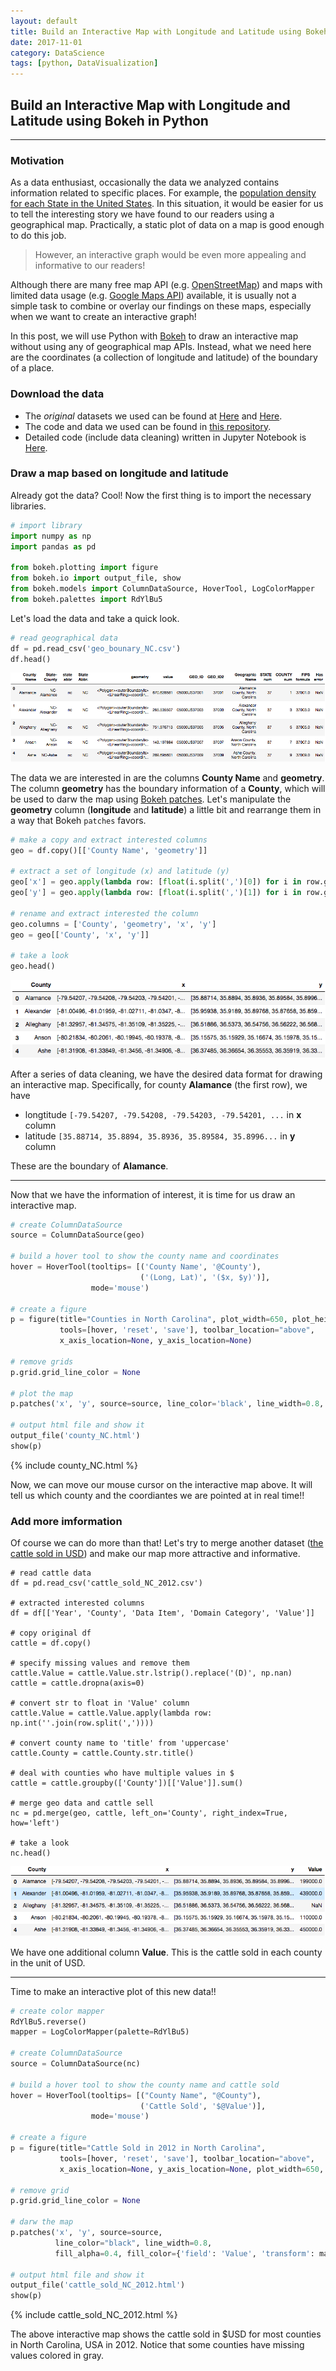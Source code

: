 ```yaml
---
layout: default
title: Build an Interactive Map with Longitude and Latitude using Bokeh in Python
date: 2017-11-01
category: DataScience
tags: [python, DataVisualization]
---
```


## Build an Interactive Map with Longitude and Latitude using Bokeh in Python

---

### Motivation
As a data enthusiast, occasionally the data we analyzed contains information related to specific places. For example, the [population density for each State in the United States](https://en.wikipedia.org/wiki/List_of_U.S._states_and_territories_by_population). In this situation, it would be easier for us to tell the interesting story we have found to our readers using a geographical map. Practically, a static plot of data on a map is good enough to do this job. 

> However, an interactive graph would be even more appealing and informative to our readers!

Although there are many free map API (e.g. [OpenStreetMap](https://www.openstreetmap.org)) and maps with limited data usage (e.g. [Google Maps API](https://developers.google.com/maps/)) available, it is usually not a simple task to combine or overlay our findings on these maps, especially when we want to create an interactive graph! 

In this post, we will use Python with [Bokeh](https://bokeh.pydata.org/en/latest/) to draw an interactive map without using any of geographical map APIs. Instead, what we need here are the coordinates (a collection of longitude and latitude) of the boundary of a place.

### Download the data
- The *original* datasets we used can be found at [Here](https://fusiontables.google.com/DataSource?docid=1Ewx86_38dldGMt-fSKjBELX_VF7kuVz8cbXQ0A#rows:id=1) and [Here](https://quickstats.nass.usda.gov/). 
- The code and data we used can be found in [this repository](https://github.com/thsieh4/thsieh4.github.io/tree/master/code/2017Nov01).
- Detailed code (include data cleaning) written in Jupyter Notebook is [Here](https://github.com/thsieh4/thsieh4.github.io/blob/master/code/2017Nov01/BuildAnInteractiveMapWithLongitudeAndLatitudeUsingBokehInPython.ipynb).

### Draw a map based on longitude and latitude
Already got the data? Cool! Now the first thing is to import the necessary libraries.

```python
# import library
import numpy as np
import pandas as pd

from bokeh.plotting import figure
from bokeh.io import output_file, show
from bokeh.models import ColumnDataSource, HoverTool, LogColorMapper
from bokeh.palettes import RdYlBu5
```

Let's load the data and take a quick look.

``` python
# read geographical data
df = pd.read_csv('geo_bounary_NC.csv')
df.head()
```

<div class="scroll">
  <img src="/figure/2017Nov01_df_head.png" alt="df.head()">
</div>
  
The data we are interested in are the columns **County Name** and **geometry**. The column **geometry** has the boundary information of a **County**, which will be used to darw the map using [Bokeh patches](https://bokeh.pydata.org/en/latest/docs/reference/models/glyphs/patches.html). Let's manipulate the **geometry** column (**longitude** and **latitude**) a little bit and rearrange them in a way that Bokeh `patches` favors.

```python
# make a copy and extract interested columns
geo = df.copy()[['County Name', 'geometry']]

# extract a set of longitude (x) and latitude (y)
geo['x'] = geo.apply(lambda row: [float(i.split(',')[0]) for i in row.geometry[51:-55].split(' ')], axis=1)
geo['y'] = geo.apply(lambda row: [float(i.split(',')[1]) for i in row.geometry[51:-55].split(' ')], axis=1)

# rename and extract interested the column
geo.columns = ['County', 'geometry', 'x', 'y']
geo = geo[['County', 'x', 'y']]

# take a look
geo.head()
```

<div class="scroll">
  <img src="/figure/2017Nov01_head_geo.png" alt="geo.head()">
</div>

After a series of data cleaning, we have the desired data format for drawing an interactive map. Specifically, for county **Alamance** (the first row), we have
- longtitude `[-79.54207, -79.54208, -79.54203, -79.54201, ...` in **x** column
- latitude `[35.88714, 35.8894, 35.8936, 35.89584, 35.8996...` in **y** column

These are the boundary of **Alamance**.

---

Now that we have the information of interest, it is time for us draw an interactive map.

```python
# create ColumnDataSource
source = ColumnDataSource(geo)

# build a hover tool to show the county name and coordinates
hover = HoverTool(tooltips= [('County Name', '@County'),
                             ('(Long, Lat)', '($x, $y)')],
                  mode='mouse')

# create a figure
p = figure(title="Counties in North Carolina", plot_width=650, plot_height=300,
           tools=[hover, 'reset', 'save'], toolbar_location="above",
           x_axis_location=None, y_axis_location=None)

# remove grids
p.grid.grid_line_color = None

# plot the map
p.patches('x', 'y', source=source, line_color='black', line_width=0.8, fill_alpha=0.4)

# output html file and show it
output_file('county_NC.html')
show(p)
```

<div class="row">
  <div class="col-lg-1">
  </div>
  <div class="col-lg-auto">
    {% include county_NC.html %}
  </div>
  <div class="col-lg-1">
  </div>
</div>

Now, we can move our mouse cursor on the interactive map above. It will tell us which county and the coordiantes we are pointed at in real time!!

### Add more imformation
Of course we can do more than that! Let's try to merge another dataset ([the cattle sold in USD](https://github.com/thsieh4/thsieh4.github.io/blob/master/code/2017Nov01/cattle_sold_NC_2012.csv)) and make our map more attractive and informative.

```
# read cattle data 
df = pd.read_csv('cattle_sold_NC_2012.csv')

# extracted interested columns
df = df[['Year', 'County', 'Data Item', 'Domain Category', 'Value']]

# copy original df
cattle = df.copy()

# specify missing values and remove them
cattle.Value = cattle.Value.str.lstrip().replace('(D)', np.nan)
cattle = cattle.dropna(axis=0)

# convert str to float in 'Value' column
cattle.Value = cattle.Value.apply(lambda row: np.int(''.join(row.split(','))))

# convert county name to 'title' from 'uppercase'
cattle.County = cattle.County.str.title()

# deal with counties who have multiple values in $
cattle = cattle.groupby(['County'])[['Value']].sum()

# merge geo data and cattle sell
nc = pd.merge(geo, cattle, left_on='County', right_index=True, how='left')

# take a look
nc.head()
```

<div class="scroll">
  <img src="/figure/2017Nov01_head_nc.png" alt="nc.head()">
</div>

We have one additional column **Value**. This is the cattle sold in each county in the unit of USD. 

---

Time to make an interactive plot of this new data!!

```python
# create color mapper
RdYlBu5.reverse()
mapper = LogColorMapper(palette=RdYlBu5)

# create ColumnDataSource
source = ColumnDataSource(nc)

# build a hover tool to show the county name and cattle sold
hover = HoverTool(tooltips= [("County Name", "@County"),
                             ('Cattle Sold', '$@Value')],
                  mode='mouse')

# create a figure
p = figure(title="Cattle Sold in 2012 in North Carolina",
           tools=[hover, 'reset', 'save'], toolbar_location="above",
           x_axis_location=None, y_axis_location=None, plot_width=650, plot_height=300)

# remove grid
p.grid.grid_line_color = None

# darw the map
p.patches('x', 'y', source=source,
          line_color="black", line_width=0.8,
          fill_alpha=0.4, fill_color={'field': 'Value', 'transform': mapper},)

# output html file and show it
output_file('cattle_sold_NC_2012.html')
show(p)
```

<div class="row">
  <div class="col-lg-1">
  </div>
  <div class="col-lg-auto">
    {% include cattle_sold_NC_2012.html %}
  </div>
  <div class="col-lg-1">
  </div>
</div>

The above interactive map shows the cattle sold in $USD for most counties in North Carolina, USA in 2012. Notice that some counties have missing values colored in gray.
